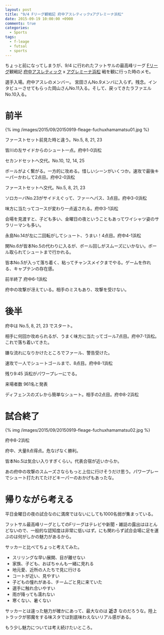 ```yaml
---
layout: post
title: "9/4 Fリーグ観戦記 府中アスレティックxアグレミーナ浜松"
date: 2015-09-19 10:00:00 +0900
comments: true
categories:
  - Sports
tags:
  - f-leage
  - futsal
  - sports
---
```

ちょっと前になってしまうが、9/4 に行われたフットサルの最高峰リーグ [Fリーグ](http://www.fleague.jp/)観戦記 [府中アスレティック](http://www.fuchu-athletic.com/) x [アグレミーナ浜松](http://agleymina.jp/) 戦を観に行った時のメモ。

選手入場。府中アスレのメンバー。
宮田さんNo.9メンバに入らず。残念。インタビューさせてもらった岡山さんNo.11入る。そして、戻ってきたラファエルNo.10入る。

# 前半
{% img /images/2015/09/20150919-fleage-fuchuxhamamatsu01.jpg %}

ファーストセット前見た時と違う。No.5, 8, 21, 23

<!-- more -->

皆川の左サイドからのシュート一点。府中1-0浜松

セカンドセットへ交代。No.10, 12, 14, 25

ボールがよく繋がる。一方的に攻める。惜しいシーンがいくつか。速攻で最後キーパーかわして2点目。府中2-0浜松

ファーストセットへ交代。No.5, 8, 21, 23

ソロカーバNo.23がサイドえぐって、ファーヘパス、3点目。府中3-0浜松

味方に当たってコースが変わり一点返される。府中3-1浜松

会場を見渡すと、子ども多い、金曜日の夜ということもあってワイシャツ姿のサラリーマンも多い。

永島No.14が左に二回転がしてシュート、うまい！4点目。府中4-1浜松

関No.6が皆本No.5の代わりに入るが、ボール回しがスムーズにいかない。ボール取られてシュートまで行かれる。

皆本No.5が入って落ち着く、粘ってチャンスメイクまでやる。ゲームを作れる、キャプテンの存在感。

前半終了 府中6-1浜松

府中の攻撃が冴えている。相手のミスもあり、攻撃を受けない。

# 後半
府中は No.5, 8, 21, 23 でスタート。

相手に何回か攻められるが、うまく味方に当たってゴール7点目。府中7-1浜松。これで落ち着いてきた。

嫌な流れになりかけたところでファール、警告受けた。

速攻で一人でシュートゴールまで、8点目。府中8-1浜松

残り9:45 浜松がパワープレーにでる。

来場者数 961名と発表

ディフェンスのズレから簡単なシュート。相手の2点目。府中8-2浜松

# 試合終了

{% img /images/2015/09/20150919-fleage-fuchuxhamamatsu02.jpg %}

府中8-2浜松

府中、大量8点得点。危なげなく勝利。

皆本No.5は気合い入りすぎくらい。代表合宿が近いからか。

あの府中の攻撃のスムーズさならもっと上位に行けそうだけ思う。パワープレーでシュート打たれてたけどキーパーのおかげもあったな。

# 帰りながら考える

平日金曜日の夜の試合なのに満席ではないにしても1000名弱が集まっている。

フットサル最高峰リーグとしてのFリーグはテレビや新聞・雑誌の露出はほとんどないので、一般的な認知度は非常に低いはず。にも関わらず試合会場に足を運ぶのは何がしかの魅力があるから。

サッカーと比べてちょっと考えてみた。

* スリリングな早い展開、目が離せない
* 家族、子ども、おばちゃんも一緒に見れる
* 地元愛、近所の人たちで見に行ける
* コートが近い、見やすい
* 子どもの憧れがある、チームごと見に来ていた
* 選手に触れ合いやすい
* 雨が降っても濡れない
* 寒くない、暑くない

サッカーとは違った魅力が確かにあって、最大なのは **近さ** なのだろうな。陸上トラックが邪魔をする味スタでは到底味わえないリアル感がある。

もう少し魅力については考え続けたいところ。
